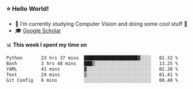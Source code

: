 ### ⭐️ Hello World!

<!--
**hologerry/hologerry** is a ✨ _special_ ✨ repository because its `README.md` (this file) appears on your GitHub profile.

Here are some ideas to get you started:

- 🔭 I’m currently working and studying on Computer Vision
- 🌱 I’m currently learning at Peking University
- 💬 Ask me about 
- 📫 How to reach me: E-mail
- 😄 Pronouns: he/his
- ⚡ Fun fact: Music is the Power
-->


- 🔭 I’m currently studying Computer Vision and doing some cool stuff 🤖
- 🎓 [Google Scholar](https://scholar.google.com/citations?user=3ykqW9wAAAAJ&hl=en)


📊 **This week I spent my time on**

<!--START_SECTION:waka-->

```txt
Python       23 hrs 37 mins  ████████████████████▓░░░░   82.32 %
Bash         3 hrs 48 mins   ███▒░░░░░░░░░░░░░░░░░░░░░   13.25 %
YAML         41 mins         ▓░░░░░░░░░░░░░░░░░░░░░░░░   02.38 %
Text         24 mins         ▒░░░░░░░░░░░░░░░░░░░░░░░░   01.41 %
Git Config   6 mins          ░░░░░░░░░░░░░░░░░░░░░░░░░   00.40 %
```

<!--END_SECTION:waka-->

